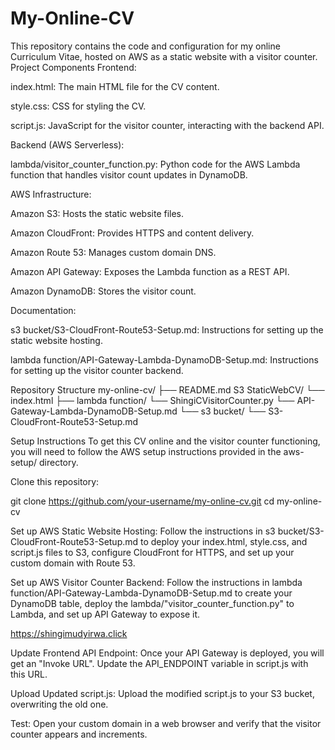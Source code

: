 # My-Online-CV
This repository contains the code and configuration for my online Curriculum Vitae, hosted on AWS as a static website with a visitor counter.
Project Components
Frontend:

index.html: The main HTML file for the CV content.

style.css: CSS for styling the CV.

script.js: JavaScript for the visitor counter, interacting with the backend API.

Backend (AWS Serverless):

lambda/visitor_counter_function.py: Python code for the AWS Lambda function that handles visitor count updates in DynamoDB.

AWS Infrastructure:

Amazon S3: Hosts the static website files.

Amazon CloudFront: Provides HTTPS and content delivery.

Amazon Route 53: Manages custom domain DNS.

Amazon API Gateway: Exposes the Lambda function as a REST API.

Amazon DynamoDB: Stores the visitor count.

Documentation:

s3 bucket/S3-CloudFront-Route53-Setup.md: Instructions for setting up the static website hosting.

lambda function/API-Gateway-Lambda-DynamoDB-Setup.md: Instructions for setting up the visitor counter backend.

Repository Structure
my-online-cv/
├── README.md
    S3 StaticWebCV/
      └── index.html
├── lambda function/
      └── ShingiCVisitorCounter.py
      └── API-Gateway-Lambda-DynamoDB-Setup.md
└── s3 bucket/
      └── S3-CloudFront-Route53-Setup.md

Setup Instructions
To get this CV online and the visitor counter functioning, you will need to follow the AWS setup instructions provided in the aws-setup/ directory.

Clone this repository:

git clone https://github.com/your-username/my-online-cv.git
cd my-online-cv

Set up AWS Static Website Hosting: Follow the instructions in s3 bucket/S3-CloudFront-Route53-Setup.md to deploy your index.html, style.css, and script.js files to S3, configure CloudFront for HTTPS, and set up your custom domain with Route 53.

Set up AWS Visitor Counter Backend: Follow the instructions in lambda function/API-Gateway-Lambda-DynamoDB-Setup.md to create your DynamoDB table, deploy the lambda/"visitor_counter_function.py" to Lambda, and set up API Gateway to expose it.

https://shingimudyirwa.click

Update Frontend API Endpoint: Once your API Gateway is deployed, you will get an "Invoke URL". Update the API_ENDPOINT variable in script.js with this URL.

Upload Updated script.js: Upload the modified script.js to your S3 bucket, overwriting the old one.

Test: Open your custom domain in a web browser and verify that the visitor counter appears and increments.
